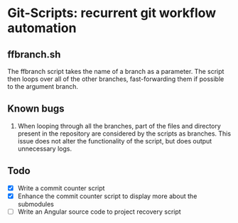# Git-Scripts: recurrent git workflow automation

## ffbranch.sh
The ffbranch script takes the name of a branch as a parameter. The script then loops over all of the other branches, fast-forwarding them if possible to the argument branch.

## Known bugs
1. When looping through all the branches, part of the files and directory present in the repository are considered by the scripts as branches. This issue does not alter the functionality of the script, but does output unnecessary logs.

## Todo
- [x] Write a commit counter script
- [x] Enhance the commit counter script to display more about the submodules
- [ ] Write an Angular source code to project recovery script
